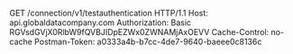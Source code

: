 GET /connection/v1/testauthentication HTTP/1.1
Host: api.globaldatacompany.com
Authorization: Basic RGVsdGVjX0RlbW9fQVBJIDpEZWx0ZWNAMjAxOEVV
Cache-Control: no-cache
Postman-Token: a0333a4b-b7cc-4de7-9640-baeee0c8136c

